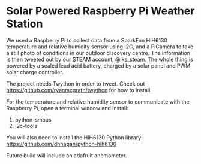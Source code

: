 # Solar Powered Raspberry Pi Weather Station

We used a Raspberry Pi to collect data from a SparkFun HIH6130 temperature and relative humidity sensor using I2C, and a PiCamera to take a still photo of conditions in our outdoor discovery centre. The information is then tweeted out by our STEAM account, @lks_steam. The whole thing is powered by a sealed lead acid battery, charged by a solar panel and PWM solar charge controller.

The project needs Twython in order to tweet. Check out https://github.com/ryanmcgrath/twython for how to install.

For the temperature and relative humidity sensor to communicate with the Raspberry Pi, open a terminal window and install:

1. python-smbus
2. i2c-tools

You will also need to install the HIH6130 Python library: https://github.com/dhhagan/python-hih6130 

Future build will include an adafruit anemometer.

